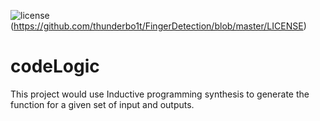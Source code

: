 
![license](https://img.shields.io/github/license/mashape/apistatus.svg?style=plastic)(https://github.com/thunderbo1t/FingerDetection/blob/master/LICENSE)

# codeLogic
This project would use Inductive programming synthesis to generate the function for a given set of input and outputs.
